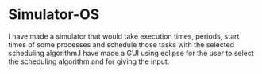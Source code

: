 # Simulator-OS
I have made a simulator that would take execution times, periods, start times of some processes and schedule those tasks with the selected scheduling algorithm.I have made a GUI using eclipse for the user to select the scheduling algorithm and for giving the input. 
